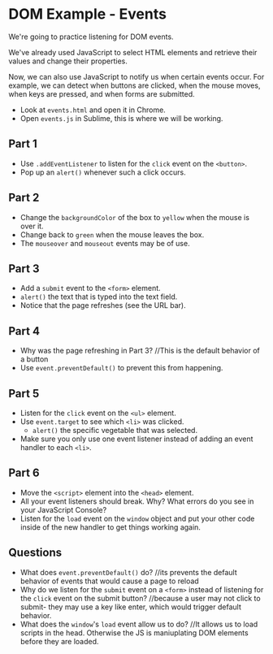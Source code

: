 # DOM Example - Events

We're going to practice listening for DOM events.

We've already used JavaScript to select HTML elements and retrieve
their values and change their properties.

Now, we can also use JavaScript to notify us when certain events
occur. For example, we can detect when buttons are clicked, when the
mouse moves, when keys are pressed, and when forms are submitted.

- Look at `events.html` and open it in Chrome.
- Open `events.js` in Sublime, this is where we will be working.

## Part 1

- Use `.addEventListener` to listen for the `click` event on the
`<button>`.
- Pop up an `alert()` whenever such a click occurs.

## Part 2

- Change the `backgroundColor` of the box to `yellow` when the mouse
  is over it.
- Change back to `green` when the mouse leaves the box.
- The `mouseover` and `mouseout` events may be of use.

## Part 3

- Add a `submit` event to the `<form>` element.
- `alert()` the text that is typed into the text field.
- Notice that the page refreshes (see the URL bar).

## Part 4

- Why was the page refreshing in Part 3?
//This is the default behavior of a button
- Use `event.preventDefault()` to prevent this from happening.

## Part 5

- Listen for the `click` event on the `<ul>` element.
- Use `event.target` to see which `<li>` was clicked.
    - `alert()` the specific vegetable that was selected.
- Make sure you only use one event listener instead of adding an event
  handler to each `<li>`.

## Part 6

- Move the `<script>` element into the `<head>` element.
- All your event listeners should break.  Why? What errors do you see
  in your JavaScript Console?
- Listen for the `load` event on the `window` object and put your
  other code inside of the new handler to get things working again.

## Questions

- What does `event.preventDefault()` do?
//its prevents the default behavior of events that would cause a page to reload
- Why do we listen for the `submit` event on a `<form>` instead of
  listening for the `click` event on the submit button?
 //because a user may not click to submit- they may use a key like enter, which would trigger default behavior.
- What does the `window`'s `load` event allow us to do?
//It allows us to load scripts in the head. Otherwise the JS is maniuplating DOM elements before they are loaded.
